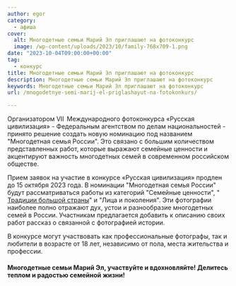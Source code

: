 ```yaml
---
author: egor
category:
  - афиша
cover:
  alt: Многодетные семьи Марий Эл приглашают на фотоконкурс
  image: /wp-content/uploads/2023/10/family-768x709-1.png
date: "2023-10-04T09:00:00+00:00"
tag:
  - конкурс
title: Многодетные семьи Марий Эл приглашают на фотоконкурс
description: Многодетные семьи Марий Эл приглашают на фотоконкурс
keywords: Многодетные семьи Марий Эл приглашают на фотоконкурс
url: /mnogodetnye-semi-marij-el-priglashayut-na-fotokonkurs/

---
```

Организатором VII  Международного фотоконкурса «Русская цивилизация» - Федеральным агентством по делам национальностей - принято решение создать новую номинацию под названием "Многодетная семья России". Это связано с большим количеством представленных работ, которые выражают семейные ценности и акцентируют важность многодетных семей в современном российском обществе.

Прием заявок на участие в конкурсе «Русская цивилизация» продлен до 15 октября 2023 года. В номинации "Многодетная семья России" будут рассматриваться работы из категорий "Семейные ценности", " [Традиции большой страны](/ekskursiya-garmoshki/)" и "Лица и поколения". Эти фотографии наиболее полно отражают дух, устои и разнообразие многодетных семей в России. Участникам предлагается добавить к описанию своих работ рассказ о связанной с фотографией истории.

В конкурсе могут участвовать как профессиональные фотографы, так и любители в возрасте от 18 лет, независимо от пола, места жительства и профессии.

#### Многодетные семьи Марий Эл, участвуйте и вдохновляйте! Делитесь теплом и радостью семейной жизни!
